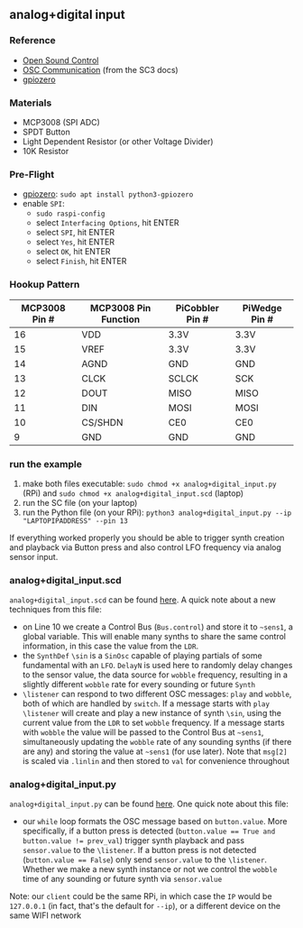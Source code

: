 ## analog+digital input

### Reference

* [Open Sound Control](http://opensoundcontrol.org/)
* [OSC Communication](http://doc.sccode.org/Guides/OSC_communication.html) (from the SC3 docs)
* [gpiozero](https://gpiozero.readthedocs.io/en/stable/#)


### Materials
* MCP3008 (SPI ADC)
* SPDT Button
* Light Dependent Resistor (or other Voltage Divider)
* 10K Resistor


### Pre-Flight

* [gpiozero](https://gpiozero.readthedocs.io/en/stable/installing.html): `sudo apt install python3-gpiozero`
* enable `SPI`:
  * `sudo raspi-config`
  * select `Interfacing Options`, hit ENTER
  * select `SPI`, hit ENTER
  * select `Yes`, hit ENTER
  * select `OK`, hit ENTER
  * select `Finish`, hit ENTER


### Hookup Pattern

| MCP3008 Pin # | MCP3008 Pin Function | PiCobbler Pin # | PiWedge Pin # |
|-------|--------|--------|--------|
| 16 | VDD | 3.3V | 3.3V |
| 15 | VREF | 3.3V | 3.3V |
| 14 | AGND | GND | GND |
| 13 | CLCK | SCLCK | SCK |
| 12 | DOUT | MISO | MISO |
| 11 | DIN | MOSI | MOSI |
| 10 | CS/SHDN | CE0 | CE0 |
| 9 | GND | GND | GND |


### run the example

1. make both files executable: `sudo chmod +x analog+digital_input.py` (RPi) and `sudo chmod +x analog+digital_input.scd` (laptop)
2. run the SC file (on your laptop)
3. run the Python file (on your RPi): `python3 analog+digital_input.py --ip "LAPTOPIPADDRESS" --pin 13`

If everything worked properly you should be able to trigger synth creation and playback via Button press and also control LFO frequency via analog sensor input.


### analog+digital_input.scd

`analog+digital_input.scd` can be found [here](analog+digital_input.scd). A quick note about a new techniques from this file:

* on Line 10 we create a Control Bus (`Bus.control`) and store it to `~sens1`, a global variable. This will enable many synths to share the same control information, in this case the value from the `LDR`.
* the `SynthDef` `\sin` is a `SinOsc` capable of playing partials of some fundamental with an `LFO`. `DelayN` is used here to randomly delay changes to the sensor value, the data source for `wobble` frequency, resulting in a slightly different `wobble` rate for every sounding or future `Synth`
* `\listener` can respond to two different OSC messages: `play` and `wobble`, both of which are handled by `switch`. If a message starts with `play` `\listener` will create and play a new instance of synth `\sin`, using the current value from the `LDR` to set `wobble` frequency. If a message starts with `wobble` the value will be passed to the Control Bus at `~sens1`, simultaneously updating the `wobble` rate of any sounding synths (if there are any) and storing the value at `~sens1` (for use later). Note that `msg[2]` is scaled via `.linlin` and then stored to `val` for convenience throughout


### analog+digital_input.py

`analog+digital_input.py` can be found [here](analog+digital_input.py). One quick note about this file:

* our `while` loop formats the OSC message based on `button.value`. More specifically, if a button press is detected (`button.value == True and button.value != prev_val`) trigger synth playback and pass `sensor.value` to the `\listener`. If a button press is not detected (`button.value == False`) only send `sensor.value` to the `\listener`. Whether we make a new synth instance or not we control the `wobble` time of any sounding or future synth via `sensor.value`

Note: our `client` could be the same RPi, in which case the `IP` would be `127.0.0.1` (in fact, that's the default for `--ip`), or a different device on the same WIFI network

